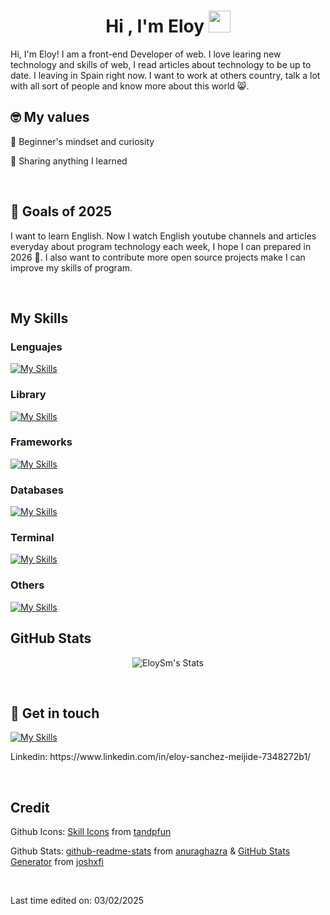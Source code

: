 <h1 align="center">Hi , I'm Eloy <img src="https://media.giphy.com/media/hvRJCLFzcasrR4ia7z/giphy.gif" width="35"></h1>

<p>Hi, I'm Eloy! I am a front-end Developer of web. I love learing new technology and skills of web, I read articles about technology to be up to date. I leaving in Spain right now. I want to work at others country, talk a lot with all sort of people and know more about this world 😸.</p>

<h2>🤓 My values</h2>
<p>🍏 Beginner's mindset and curiosity</p>
<p>🙌 Sharing anything I learned</p><br>

<h2>🔭 Goals of 2025</h2>

<p>I want to learn English. Now I watch English youtube channels and articles everyday about program technology each week, I hope I can prepared in 2026 💪. I also want to contribute more open source projects make I can improve my skills of program.</p><br>

<h2>My Skills</h2>

<h3>Lenguajes</h3>

[![My Skills](https://skillicons.dev/icons?i=js,html,css,java,php)](https://skillicons.dev)

<h3>Library</h3>

[![My Skills](https://skillicons.dev/icons?i=react,tailwind)](https://skillicons.dev)

<h3>Frameworks</h3>

[![My Skills](https://skillicons.dev/icons?i=bootstrap)](https://skillicons.dev)

<h3>Databases</h3>

[![My Skills](https://skillicons.dev/icons?i=mysql)](https://skillicons.dev)

<h3>Terminal</h3>

[![My Skills](https://skillicons.dev/icons?i=bash,powershell)](https://skillicons.dev)

<h3>Others</h3>

[![My Skills](https://skillicons.dev/icons?i=vite,figma,linux,github,git)](https://skillicons.dev)<br>

<h2>GitHub Stats</h2>

<div align="center">
  
![EloySm's Stats](https://github-readme-stats.vercel.app/api?username=EloySm&theme=chartreuse-dark&show_icons=true&hide_border=true&rank_icon=github&bg_color=151515&icon_color=7f3ace&title_color=6bd600&text_color=ffffff&include_all_commits=true) 

</div><br>

<h2>🔗 Get in touch</h2>
  
[![My Skills](https://skillicons.dev/icons?i=linkedin)](https://skillicons.dev)
  
<p>Linkedin: https://www.linkedin.com/in/eloy-sanchez-meijide-7348272b1/</p><br>

<h2>Credit</h2> 
<p>Github Icons: <a href="https://skillicons.dev/">Skill Icons</a> from <a href="https://github.com/tandpfun">tandpfun</a></p>
<p>Github Stats: <a href="https://github.com/anuraghazra/github-readme-stats">github-readme-stats</a> from <a href="https://github.com/anuraghazra">anuraghazra</a> & <a href="https://gh-stats-gen.vercel.app/">GitHub Stats Generator</a> from <a href="https://github.com/joshxfi">joshxfi</a></p><br>

<p>Last time edited on: 03/02/2025</p>
